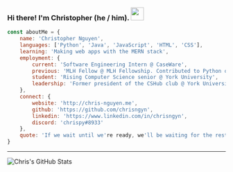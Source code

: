 ### Hi there! I'm Christopher (he / him). <img src="https://github.com/chrisngyn/chrisngyn/blob/master/Hi.gif" width="30px">

```javascript
const aboutMe = {
    name: 'Christopher Nguyen',
    languages: ['Python', 'Java', 'JavaScript', 'HTML', 'CSS'],
    learning: 'Making web apps with the MERN stack',
    employment: {
        current: 'Software Engineering Intern @ CaseWare',
        previous: 'MLH Fellow @ MLH Fellowship. Contributed to Python open-source projects (i.e. FastAPI, Flask, howdoi)',
        student: 'Rising Computer Science senior @ York University',
        leadership: 'Former president of the CSHub club @ York University'
    },
    connect: {
        website: 'http://chris-nguyen.me',
        github: 'https://github.com/chrisngyn',
        linkedin: 'https://www.linkedin.com/in/chrisngyn',
        discord: 'chrispy#8933'
    },
    quote: 'If we wait until we're ready, we'll be waiting for the rest of our lives'
}
```

----------------------------------------------------------------------------------------------------

![Chris's GitHub Stats](https://github-readme-stats.vercel.app/api?username=chrisngyn&show_icons=true&hide_rank=true&hide_border=true)
